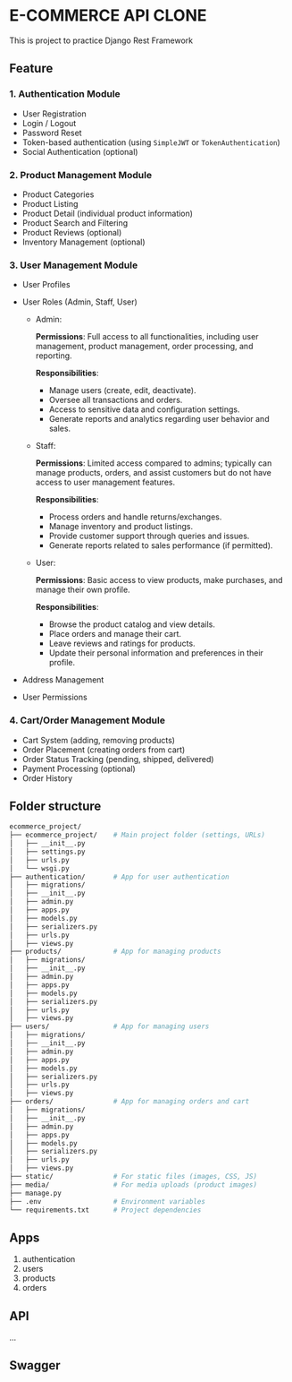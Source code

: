 # E-COMMERCE API CLONE
This is project to practice Django Rest Framework

## Feature

### 1. **Authentication Module**
   - User Registration
   - Login / Logout
   - Password Reset
   - Token-based authentication (using `SimpleJWT` or `TokenAuthentication`)
   - Social Authentication (optional)

### 2. **Product Management Module**
   - Product Categories
   - Product Listing
   - Product Detail (individual product information)
   - Product Search and Filtering
   - Product Reviews (optional)
   - Inventory Management (optional)

### 3. **User Management Module**
   - User Profiles
   - User Roles (Admin, Staff, User)
     - Admin:

         **Permissions**: Full access to all functionalities, including user management, product management, order processing, and reporting.

         **Responsibilities**:
          - Manage users (create, edit, deactivate).
          - Oversee all transactions and orders.
          - Access to sensitive data and configuration settings.
          - Generate reports and analytics regarding user behavior and sales.
     - Staff:

        **Permissions**: Limited access compared to admins; typically can manage products, orders, and assist customers but do not have access to user management features.

        **Responsibilities**:
       - Process orders and handle returns/exchanges.
       - Manage inventory and product listings.
       - Provide customer support through queries and issues.
       - Generate reports related to sales performance (if permitted).
     - User:

         **Permissions**: Basic access to view products, make purchases, and manage their own profile.

         **Responsibilities**:
        - Browse the product catalog and view details.
        - Place orders and manage their cart.
        - Leave reviews and ratings for products.
        - Update their personal information and preferences in their profile.

   - Address Management
   - User Permissions

### 4. **Cart/Order Management Module**
   - Cart System (adding, removing products)
   - Order Placement (creating orders from cart)
   - Order Status Tracking (pending, shipped, delivered)
   - Payment Processing (optional)
   - Order History


## Folder structure
```bash
ecommerce_project/
├── ecommerce_project/    # Main project folder (settings, URLs)
│   ├── __init__.py
│   ├── settings.py
│   ├── urls.py
│   └── wsgi.py
├── authentication/       # App for user authentication
│   ├── migrations/
│   ├── __init__.py
│   ├── admin.py
│   ├── apps.py
│   ├── models.py
│   ├── serializers.py
│   ├── urls.py
│   ├── views.py
├── products/             # App for managing products
│   ├── migrations/
│   ├── __init__.py
│   ├── admin.py
│   ├── apps.py
│   ├── models.py
│   ├── serializers.py
│   ├── urls.py
│   ├── views.py
├── users/                # App for managing users
│   ├── migrations/
│   ├── __init__.py
│   ├── admin.py
│   ├── apps.py
│   ├── models.py
│   ├── serializers.py
│   ├── urls.py
│   ├── views.py
├── orders/               # App for managing orders and cart
│   ├── migrations/
│   ├── __init__.py
│   ├── admin.py
│   ├── apps.py
│   ├── models.py
│   ├── serializers.py
│   ├── urls.py
│   ├── views.py
├── static/               # For static files (images, CSS, JS)
├── media/                # For media uploads (product images)
├── manage.py
├── .env                  # Environment variables
└── requirements.txt      # Project dependencies

```
## Apps

1. authentication
2. users
3. products
4. orders

## API

...

## Swagger
